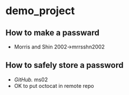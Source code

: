 # demo_project

## How to make a passward
- Morris and Shin 2002->mrrsshn2002

## How to safely store a password
- *GitHub.* ms02
- OK to put octocat in remote repo
